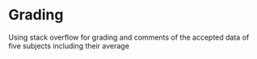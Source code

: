 # Grading
Using stack overflow for grading and comments of the accepted data  of five subjects including their average

